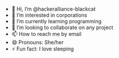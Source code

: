 - 👋 Hi, I’m @hackeralliance-blackcat
- 👀 I’m interested in corporations
- 🌱 I’m currently learning programming
- 💞️ I’m looking to collaborate on any project
- 📫 How to reach me by email
- 😄 Pronouns: She/her
- ⚡ Fun fact: I love sleeping

<!---
hackeralliance-blackcat/hackeralliance-blackcat is a ✨ special ✨ repository because its `README.md` (this file) appears on your GitHub profile.
You can click the Preview link to take a look at your changes.
--->
